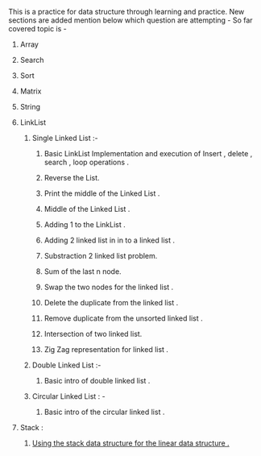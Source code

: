 This is a practice for data structure through learning and practice. 
New sections are added mention below which question are attempting - 
So far covered topic is - 

 1. Array

 2. Search

 3. Sort

 4. Matrix

 5. String

 6. LinkList
    
    
    1. Single Linked List :-


         1. Basic LinkList Implementation and execution of Insert , delete , search , loop operations .
      
         2. Reverse the List.

         3. Print the middle of the Linked List .

         4. Middle of the Linked List .
      
         5. Adding 1 to the LinkList .

         6. Adding 2 linked list in in to a linked list .

         7. Substraction 2 linked list problem.

         8. Sum of the last n node.

         9. Swap the two nodes for the linked list .

         10. Delete the duplicate from the linked list . 

         11. Remove duplicate from the unsorted linked list .

         12. Intersection of two linked list.

         13. Zig Zag representation for linked list .

    2. Double Linked List :-

         1. Basic intro of double linked list .

    3. Circular Linked List : -
        
         1. Basic intro of the circular linked list .

 7. Stack :

    1. [Using the stack data structure for the linear data structure .](./structer-1/stack/stack1.py)
    
            

      

      


      

